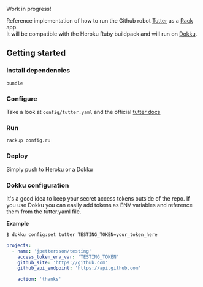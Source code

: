Work in progress!

Reference implementation of how to run the Github robot [Tutter](https://github.com/JHaals/tutter) as a [Rack](http://rack.github.io/) app.<br />It will be compatible with the Heroku Ruby buildpack and will run on [Dokku](https://github.com/progrium/dokku).

## Getting started

### Install dependencies
`bundle`

### Configure 

Take a look at `config/tutter.yaml` and the official [tutter docs](https://github.com/JHaals/tutter)

### Run 

`rackup config.ru`

### Deploy

Simply push to Heroku or a Dokku

### Dokku configuration

It's a good idea to keep your secret access tokens outside of the repo. If you use Dokku you can easily add tokens as ENV variables and reference them from the tutter.yaml file.

**Example**

```
$ dokku config:set tutter TESTING_TOKEN=your_token_here
```

```yaml
projects:
  - name: 'jpettersson/testing'
    access_token_env_var: 'TESTING_TOKEN'
    github_site: 'https://github.com'
    github_api_endpoint: 'https://api.github.com'

    action: 'thanks'
```
